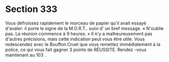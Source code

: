 # Section 333

Vous défroissez rapidement le morceau de papier qu'il avait essayé d'avaler: il porte le
signe de la M.O.R.T.. suivi d' un bref message. « N'oublie pas. La réunion commence à 9
heures. » Il n'y a malheureusement pas d'autres précisions, mais cette indication peut vous
être utile. Vous redescendez avec le Bouffon Cruel que vous remettez immédiatement à
la police, ce qui vous  fait gagner 3 points de RÉUSSITE. Rendez -vous maintenant au
103 .